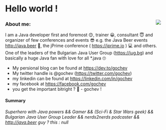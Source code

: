 # Hello world !

<img align="right" src="https://pbs.twimg.com/profile_images/1196402190744801280/F9F8lFSF_400x400.jpg">

### About me:
I am a Java developer first and foremost 😊, trainer 😀, consultant 😇 and organizer of few conferences and events 😎 e.g. the Java Beer events http://java.beer 🍻, the jPrime conference ( https://jprime.io ) 💻 and others. One of the leaders of the Bulgarian Java User Group (https://jug.bg) and basically a huge Java fan with love for all *.java 🙄

- My persional blog can be found at https://dev.to/gochev 
- My twitter handle is @gochev (https://twitter.com/gochev)
- my linkedin can be found at https://linkedin.com/in/gochev
- my facebook at https://facebook.com/gochev 
- you get the important bitright ? 🧐 - gochev !

#### Summary
_Superhero with Java powers && Gamer && (Sci-Fi & Star Wars geek) && Bulgarian Java User Group Leader && nerds2nerds podcaster && http://java.beer guy ? this : null_

